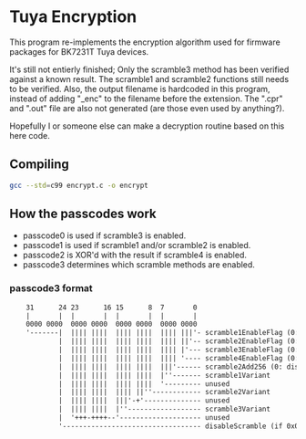 Tuya Encryption
===============

This program re-implements the encryption algorithm used for firmware packages for BK7231T Tuya devices.

It's still not entierly finished; Only the scramble3 method has been verified against a known result. The scramble1 and scramble2 functions still needs to be verified. Also, the output filename is hardcoded in this program, instead of adding "_enc" to the filename before the extension. The ".cpr" and ".out" file are also not generated (are those even used by anything?).

Hopefully I or someone else can make a decryption routine based on this here code.

Compiling
---------

```sh
gcc --std=c99 encrypt.c -o encrypt
```

How the passcodes work
----------------------

* passcode0 is used if scramble3 is enabled.
* passcode1 is used if scramble1 and/or scramble2 is enabled.
* passcode2 is XOR'd with the result if scramble4 is enabled.
* passcode3 determines which scramble methods are enabled.

### passcode3 format
```txt
    31      24 23      16 15      8  7       0
    |       |  |       |  |       |  |       |
    0000 0000  0000 0000  0000 0000  0000 0000
    '-------|  |||| ||||  |||| ||||  |||| |||'- scramble1EnableFlag (0: enable, 1: disable)
            |  |||| ||||  |||| ||||  |||| ||'-- scramble2EnableFlag (0: enable, 1: disable)
            |  |||| ||||  |||| ||||  |||| |'--- scramble3EnableFlag (0: enable, 1: disable)
            |  |||| ||||  |||| ||||  |||| '---- scramble4EnableFlag (0: enable, 1: disable)
            |  |||| ||||  |||| ||||  |||'------ scramble2Add256 (0: disable, 1: enable)
            |  |||| ||||  |||| ||||  |''------- scramble1Variant
            |  |||| ||||  |||| ||||  '--------- unused
            |  |||| ||||  |||| ||''------------ scramble2Variant
            |  |||| ||||  |||'-+'-------------- unused
            |  |||| ||||  |''------------------ scramble3Variant
            |  '+++-++++--'-------------------- unused
            '---------------------------------- disableScramble (if 0x00 or 0xFF; all other values ignored)
```
